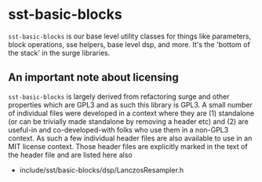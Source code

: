 # sst-basic-blocks

`sst-basic-blocks` is our base level utility classes for things like parameters, block operations,
sse helpers, base level dsp, and more. It's the 'bottom of the stack' in the surge libraries.

## An important note about licensing

`sst-basic-blocks` is largely derived from refactoring surge and other properties which are GPL3
and as such this library is GPL3. A small number of individual files were developed in a context
where they are (1) standalone (or can be trivially made standalone by removing a header etc) and
(2) are useful-in and co-developed-with folks who use them in a non-GPL3 context. As such a few
individual header files are also available to use in an MIT license context. Those header files
are explicitly marked in the text of the header file and are listed here also

- include/sst/basic-blocks/dsp/LanczosResampler.h